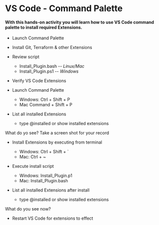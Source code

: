 # VS Code - Command Palette

#### With this hands-on activity you will learn how to use VS Code command palette to install required Extensions.

- Launch Command Palette
- Install Git, Terraform & other Extensions
- Review script 
    - Install_Plugin.bash -- *Linux/Mac*
    - Install_Plugin.ps1  -- *Windows*
- Verify VS Code Extensions

- Launch Command Palette
    - Windows: Ctrl + Shift + P
    - Mac Command + Shift + P

- List all installed Extensions 
    - type @installed or show installed extensions

What do yo see? Take a screen shot for your record

- Install Extensions by executing from terminal 
    - Windows: Ctrl + Shift + `
    - Mac: Ctrl + ~
- Execute install script
    - Windows: Install_Plugin.p1 
    - Mac: Install_Plugin.bash 

- List all installed Extensions after install 
    - type @installed or show installed extensions

What do you see now?

- Restart VS Code for extensions to effect
